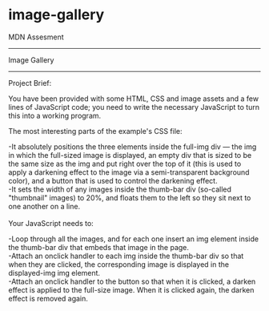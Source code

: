 # image-gallery
MDN Assesment

-----------

Image Gallery

-----------

Project Brief:<br>

You have been provided with some HTML, CSS and image assets and a few lines of JavaScript code; you need to write the necessary JavaScript to turn this into a working program. <br>

The most interesting parts of the example's CSS file:<br>

-It absolutely positions the three elements inside the full-img div — the img in which the full-sized image is displayed, an empty div that is sized to be the same size as the img and put right over the top of it (this is used to apply a darkening effect to the image via a semi-transparent background color), and a button that is used to control the darkening effect.<br>
-It sets the width of any images inside the thumb-bar div (so-called "thumbnail" images) to 20%, and floats them to the left so they sit next to one another on a line.<br><br>
Your JavaScript needs to:<br>

-Loop through all the images, and for each one insert an img element inside the thumb-bar div that embeds that image in the page.<br>
-Attach an onclick handler to each img inside the thumb-bar div so that when they are clicked, the corresponding image is displayed in the displayed-img img element.<br>
-Attach an onclick handler to the button so that when it is clicked, a darken effect is applied to the full-size image. When it is clicked again, the darken effect is removed again.<br>